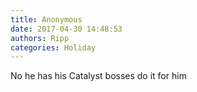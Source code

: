 ```yaml
---
title: Anonymous
date: 2017-04-30 14:48:53
authors: Ripp
categories: Holiday
---
```


 No he has his Catalyst bosses do it for him